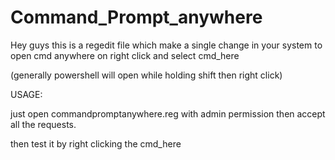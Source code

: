 # Command_Prompt_anywhere
Hey guys this is a regedit file which make a single change in your system to open cmd anywhere on right click and select cmd_here

(generally powershell will open while holding shift then right click) 


USAGE:

just open commandpromptanywhere.reg with admin permission then accept all the requests.

then test it by right clicking the cmd_here
